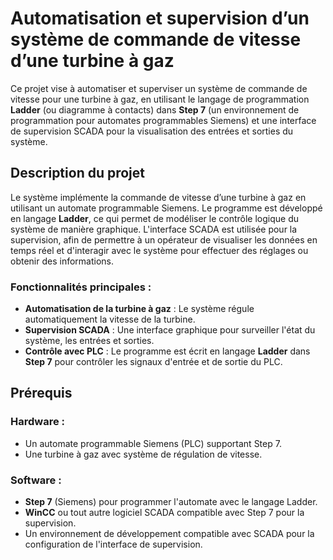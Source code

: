 # Automatisation et supervision d’un système de commande de vitesse d’une turbine à gaz

Ce projet vise à automatiser et superviser un système de commande de vitesse pour une turbine à gaz, en utilisant le langage de programmation **Ladder** (ou diagramme à contacts) dans **Step 7** (un environnement de programmation pour automates programmables Siemens) et une interface de supervision SCADA pour la visualisation des entrées et sorties du système.

## Description du projet

Le système implémente la commande de vitesse d’une turbine à gaz en utilisant un automate programmable Siemens. Le programme est développé en langage **Ladder**, ce qui permet de modéliser le contrôle logique du système de manière graphique. L'interface SCADA est utilisée pour la supervision, afin de permettre à un opérateur de visualiser les données en temps réel et d'interagir avec le système pour effectuer des réglages ou obtenir des informations.

### Fonctionnalités principales :

- **Automatisation de la turbine à gaz** : Le système régule automatiquement la vitesse de la turbine.
- **Supervision SCADA** : Une interface graphique pour surveiller l'état du système, les entrées et sorties.
- **Contrôle avec PLC** : Le programme est écrit en langage **Ladder** dans **Step 7** pour contrôler les signaux d'entrée et de sortie du PLC.

## Prérequis

### Hardware :

- Un automate programmable Siemens (PLC) supportant Step 7.
- Une turbine à gaz avec système de régulation de vitesse.

### Software :

- **Step 7** (Siemens) pour programmer l'automate avec le langage Ladder.
- **WinCC** ou tout autre logiciel SCADA compatible avec Step 7 pour la supervision.
- Un environnement de développement compatible avec SCADA pour la configuration de l'interface de supervision.


